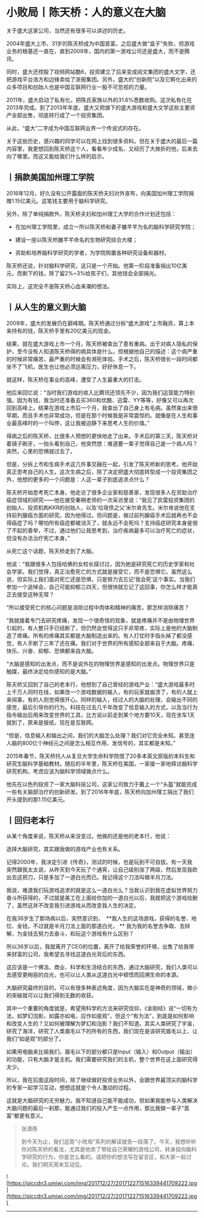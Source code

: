 # 小败局丨陈天桥：人的意义在大脑

关于盛大这家公司，当然还有很多可以讲述的历史。

2004年盛大上市，31岁的陈天桥成为中国首富。之后盛大做“盒子”失败，但游戏业务的根基还一直在，直到2009年，国内的第一游戏公司还是盛大，而不是腾讯。

同时，盛大还控股了视频网站酷6，投资建立了后来变成阅文集团的盛大文学，还把游戏平台浩方和边锋卖给了浙报集团。另外，盛大的“创新院”以及它孵化出来的众多项目和创始人也是中国互联网行业一股不可忽视的力量。

2011年，盛大启动了私有化，把陈氏家族以外的31.6%悉数收购。这次私有化在2013年完成。到了2013年年底，盛大又把旗下的盛大游戏和盛大文学这些主要资产全部出售，彻底转行成了一个投资集团。

从此，“盛大”二字成为中国互联网业界一个传说式的存在。

关于这些历史，感兴趣的同学可以在网上找到很多资料。但在关于盛大的最后一篇内容里，我更想回到陈天桥这个人，看看年少成名、又经历了大挫折的他，后来去向了哪里。而这又能给我们什么样的启示。

## 丨捐款美国加州理工学院

2016年12月，好久没有公开露面的陈天桥夫妇对外宣布，向美国加州理工学院捐赠1.15亿美元。这笔钱主要用于脑科学研究。

另外，除了单纯捐款外，陈天桥夫妇和加州理工大学的合作计划还包括：

* 在加州理工学院里，成立一所以陈天桥和妻子雒芊芊为名的脑科学研究学院；

* 建设一座以陈天桥雒芊芊命名的生物研究综合大楼；

* 资助和培养脑科学研究的学者，为学院购置各种研究设备和器材。

陈天桥还说，针对脑科学研究，这只是一个开始。他第一阶段准备捐出10亿美元，而剩下的钱，除了留2%~3%给孩子们，其他钱会全部捐光。

实际上，这完全不是陈天桥心血来潮的想法。

## 丨从人生的意义到大脑

2009年，盛大的发展仍在巅峰期。陈天桥通过分拆“盛大游戏”上市融资，算上本来持有的钱，陈天桥手里有20亿美元的现金。

结果，就在盛大游戏上市一个月，陈天桥被查出了患有重病。出于对病人隐私的保护，至今没有人知道陈天桥得的病具体是什么。但根据他自己的描述：这个病严重的时候非常痛苦，最严重的时候会有濒死体验。手术之后，陈天桥很长一段时间都坐不了飞机，医生也让他必须远离压力，好好休息一下。

就这样，陈天桥在事业的高峰，遭受了人生最重大的打击。

他后来回忆说：“当时我们游戏的收入比腾讯还领先不少，因为我们运营能力特别强。因为有钱，我当时还准备去买360和优酷、迅雷、YY等等，好像又可以再次回到高峰上。结果在游戏上市后一个月，我查出了自己身上有毛病。虽然查出来很早期，而且手术也非常成功，但是在那个时候我是非常震惊的。就像是在人生和事业最高峰时的一个叫停，这让我被迫静下来思考人生的价值。”

得病之后的陈天桥，比很多人预想的更快地走了出来。手术后的第三天，陈天桥对着镜子刷牙，一抬头看到自己，他突然想：难道要一辈子觉得自己是一个病人吗？突然，心里的恐惧就过去了。

但是，分拆上市和生病手术这几件事交融在一起，引发了陈天桥新的思考。他开始真正思考自己的人生。这次生病之后，除了决定把盛大彻底转型成一个投资集团之外，他想的更多的一个问题是：人这一辈子到底追求点什么？

陈天桥开始思考死亡本身。他走访了很多企业家和慈善家，发现很多人在资助治疗癌症领域的研究——他在接受秦朔老师的一次采访里说：“我见了凯雷投资集团的创始人、投资机构KKR的创始人，以及‘垃圾债之父’米尔肯先生。米尔肯说他在支持前列腺癌方面的研究，因为他得过。但问题是，做过前列腺癌手术后就再也不会得癌症了吗？哪怕所有癌症都被消灭了，就永远不会死吗？支持癌症研究本身是很了不起的善举，不过，通过他们让我思考到，治疗疾病最多可以治疗死亡的症状，但没有办法治疗死亡本身。”

从死亡这个话题，陈天桥走到了大脑。

他说：“我跟很多人包括哈佛的女校长探讨过，因为她是研究死亡的历史学家和社会学家。我们觉得，真正治愈死亡的方式就是接受它，而不是恐惧它。虽然这么说，但实际上我们面对死亡还是恐惧，只是努力去忘记‘我会死’这个事实。当我们参加一个追悼会，自己可能抑郁三四天，但很快就忘记了这回事，你怎么样才能真正去接受这种无常？

“所以接受死亡的核心问题是消除过程中肉体和精神的痛苦，那怎样消除痛苦？

“我就接着专门去研究疼痛，发现一个很奇怪的现象，就是疼痛并不是由物理世界引起的，有人整只手已经断了，但仍然会觉得这只手非常疼，实际上是他的大脑制造了疼痛。所有的疼痛其实都是大脑制造出来的。有人打仗时手指头掉了都没感觉，有人手断了三年了还在痛。我们对于世界的所有感知全部来自于大脑。疼痛、快乐、兴奋、抑郁、恐惧都来自大脑。

“大脑是感知的出发点，而不是说外在的物理世界是感知的出发点。物理世界只是触媒，最终决定给你感知的是大脑。”

陈天桥又回到了自己的老本行，他想到了自己曾经的游戏产业：“盛大游戏最多时上千万人同时在线，如果改一个游戏数据的输入，有的玩家就崩溃了，有的人就上来闹事，有的人则觉得很开心。同样的输入，经过人的大脑的处理，会输出不同的感觉，最后引导你的行为。科技在过去几千年改变了信息输入的方式，以及当行为指令输出后用来改变世界的工具，比方说以前走到某个地方要10天，现在坐车1天就到了，原来是报纸，现在是互联网。

“但是，信息输入和输出之间，我们的大脑怎么处理？我们对它完全未知。甚至连人脑的800亿个神经元之间是怎么相互作用、发信号的，其实都是未知。”

2015年春节，陈天桥托人从复旦大学生命科学院借了20多本英文原版的本科生和研究生脑科学基础教材。随后的半年里，陈天桥在美国，一家接一家地拜访脑科学研究机构，考虑应该为脑科学领域做点什么。

他先在以色列投资了一家大脑科技公司，这家公司致力于戴上一个“头盔”就能完成一些有关脑部治疗的创新研发。到了2016年年底，陈天桥向加州理工捐出了我们开头提到的那1.15亿美元。

## 丨回归老本行

从某个角度来说，陈天桥从来没变过。他做的还是他的老本行，他说：

选择大脑研究，其实跟我做的游戏产业也有关系。

记得2000年，我决定引进《传奇》，测试的时候，也是玩到不可自拔。有一天我突然跟我太太说，从昨天到今天玩了个通宵，让自己级别涨了两级，然后发现我砍出去这把刀，只是多加了一道白光而已。我记得这个刀法叫做半月刀法。

我说，难道我们玩游戏追求的就是这么一道白光么？当我认识到我在虚拟世界努力奋斗所获得的，不过就是美工在上面给你加的一道白光以后，我就把这个游戏给删了，虽然这并不改变我引进游戏从而改变我人生的决定。

在我36岁生了那场病以后，突然意识到，  **我人生的这场游戏，获得的名誉、地位、金钱，不过就是半月刀法上面的那道白光， ** 我为我的名誉去争取、去辩解，为金钱去努力去奋斗，和玩这个游戏有什么区别？

所以36岁以后，我就离开了CEO的位置，离开了给我荣誉的环境，出售了给我带来财富的公司，我希望去寻找这道白光背后的东西。

这应该是一个佛法、商业、科学和生活结合的东西，通过大脑研究，我们人类可以去感受更绚丽的白光，也可以让人类从这道白光中顿悟而回溯生命的本源。

大脑研究最终的目的，可以有很多种表述角度，因为大脑实在是神奇的领域，微小的突破就可以让我们得到无数的收获。

其中一个重要的角度就是，希望用科学的方法来研究信仰，《金刚经》说“一切有为法，如梦幻泡影，如露亦如电，应作如是观”，但这个“有为法”，到底是如何影响和改变人生的？又如何被理解为梦幻和泡影？我们不知道。其实人类研究了宇宙，研究了海洋，研究了人类眉毛以下的所有的东西，我们现在是该研究眉毛以上、让我们“如是观”的部分了。

如果用电脑来比喻我们，眉毛以下的部分都只是Input（输入）和Output（输出）的功能，只有大脑才是主机。我们需要研究我们的主机，整个世界在这上面研究得太少。

所以，我在后面这段时间，除了继续做好投资业务以外，会跟世界最顶尖的脑科学的专家一起学习互动，想想这就是个令人激动的过程。

这就是大脑研究的无穷魅力。我不知道自己能不能成功，但如果我能参与人类解决大脑问题的最后一刹那，能通过我们的投入产生一点作用，那比我做一辈子“首富”都更有意义。

> 张潇雨
> 
> 到今天为止，我们这周“小败局”系列的解读就告一段落了。今天，我想听听你对陈天桥的看法，尤其是他卖了带给自己荣耀的游戏公司，转身投向脑科学研究的行为，你是怎么看的。请把你的想法写在留言区，和大家一起讨论。我们明天周末互动见。

![https://piccdn3.umiwi.com/img/201712/27/201712271516339441709222.jpg](https://piccdn3.umiwi.com/img/201712/27/201712271516339441709222.jpg)

---
